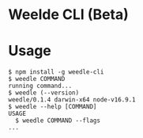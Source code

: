 # Weelde CLI (Beta)

# Usage

<!-- usage -->

```sh-session
$ npm install -g weedle-cli
$ weedle COMMAND
running command...
$ weedle (--version)
weedle/0.1.4 darwin-x64 node-v16.9.1
$ weedle --help [COMMAND]
USAGE
  $ weedle COMMAND --flags
...
```

<!-- usagestop -->

